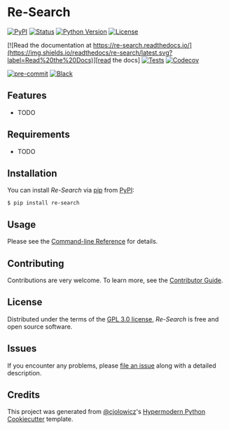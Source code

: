 # Re-Search

[![PyPI](https://img.shields.io/pypi/v/re-search.svg)][pypi_]
[![Status](https://img.shields.io/pypi/status/re-search.svg)][status]
[![Python Version](https://img.shields.io/pypi/pyversions/re-search)][python version]
[![License](https://img.shields.io/pypi/l/re-search)][license]

[![Read the documentation at https://re-search.readthedocs.io/](https://img.shields.io/readthedocs/re-search/latest.svg?label=Read%20the%20Docs)][read the docs]
[![Tests](https://github.com/marc-commits/re-search/workflows/Tests/badge.svg)][tests]
[![Codecov](https://codecov.io/gh/marc-commits/re-search/branch/main/graph/badge.svg)][codecov]

[![pre-commit](https://img.shields.io/badge/pre--commit-enabled-brightgreen?logo=pre-commit&logoColor=white)][pre-commit]
[![Black](https://img.shields.io/badge/code%20style-black-000000.svg)][black]

[pypi_]: https://pypi.org/project/re-search/
[status]: https://pypi.org/project/re-search/
[python version]: https://pypi.org/project/re-search
[read the docs]: https://re-search.readthedocs.io/
[tests]: https://github.com/marc-commits/re-search/actions?workflow=Tests
[codecov]: https://app.codecov.io/gh/marc-commits/re-search
[pre-commit]: https://github.com/pre-commit/pre-commit
[black]: https://github.com/psf/black

## Features

- TODO

## Requirements

- TODO

## Installation

You can install _Re-Search_ via [pip] from [PyPI]:

```console
$ pip install re-search
```

## Usage

Please see the [Command-line Reference] for details.

## Contributing

Contributions are very welcome.
To learn more, see the [Contributor Guide].

## License

Distributed under the terms of the [GPL 3.0 license][license],
_Re-Search_ is free and open source software.

## Issues

If you encounter any problems,
please [file an issue] along with a detailed description.

## Credits

This project was generated from [@cjolowicz]'s [Hypermodern Python Cookiecutter] template.

[@cjolowicz]: https://github.com/cjolowicz
[pypi]: https://pypi.org/
[hypermodern python cookiecutter]: https://github.com/cjolowicz/cookiecutter-hypermodern-python
[file an issue]: https://github.com/marc-commits/re-search/issues
[pip]: https://pip.pypa.io/

<!-- github-only -->

[license]: https://github.com/marc-commits/re-search/blob/main/LICENSE
[contributor guide]: https://github.com/marc-commits/re-search/blob/main/CONTRIBUTING.md
[command-line reference]: https://re-search.readthedocs.io/en/latest/usage.html

